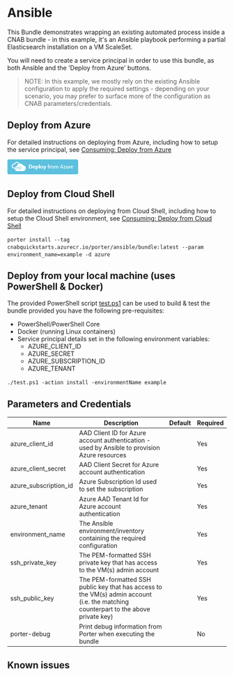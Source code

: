 # Ansible

This Bundle demonstrates wrapping an existing automated process inside a CNAB bundle - in this example, it's an Ansible playbook performing a partial Elasticsearch installation on a VM ScaleSet.

You will need to create a service principal in order to use this bundle, as both Ansible and the 'Deploy from Azure' buttons.

>NOTE: In this example, we mostly rely on the existing Ansible configuration to apply the required settings - depending on your scenario, you may prefer to surface more of the configuration as CNAB parameters/credentials.


## Deploy from Azure

For detailed instructions on deploying from Azure, including how to setup the service principal, see [Consuming: Deploy from Azure](../../docs/consuming.md#deploy-from-azure)

<a href="https://portal.azure.com/#create/Microsoft.Template/uri/https%3A%2F%2Fraw.githubusercontent.com%2FAzure%2Fazure-cnab-quickstarts%2Fporter-ansible%2Fporter%2Fansible%2Fazuredeploy.json" target="_blank"><img src="https://raw.githubusercontent.com/endjin/CNAB.Quickstarts/master/images/Deploy-from-Azure.png"/></a>


## Deploy from Cloud Shell

For detailed instructions on deploying from Cloud Shell, including how to setup the Cloud Shell environment, see [Consuming: Deploy from Cloud Shell](../../docs/consuming.md#deploy-from-cloud-shell)

```porter install --tag cnabquickstarts.azurecr.io/porter/ansible/bundle:latest --param environment_name=example -d azure```


## Deploy from your local machine (uses PowerShell & Docker)

The provided PowerShell script [test.ps1](./test.ps1) can be used to build & test the bundle provided you have the following pre-requisites:

* PowerShell/PowerShell Core
* Docker (running Linux containers)
* Service principal details set in the following environment variables:
    * AZURE_CLIENT_ID
    * AZURE_SECRET
    * AZURE_SUBSCRIPTION_ID
    * AZURE_TENANT

```./test.ps1 -action install -environmentName example```


## Parameters and Credentials

 | Name | Description | Default | Required | 
 | --- | --- | --- | --- | 
 | azure_client_id | AAD Client ID for Azure account authentication - used by Ansible to provision Azure resources |  | Yes
azure_client_secret | AAD Client Secret for Azure account authentication |  | Yes 
azure_subscription_id | Azure Subscription Id used to set the subscription |  | Yes
azure_tenant | Azure AAD Tenant Id for Azure account authentication |  | Yes
environment_name | The Ansible environment/inventory containing the required configuration |  | Yes
ssh_private_key | The PEM-formatted SSH private key that has access to the VM(s) admin account |  | Yes
ssh_public_key | The PEM-formatted SSH public key that has access to the VM(s) admin account (i.e. the matching counterpart to the above private key) |  | Yes
porter-debug | Print debug information from Porter when executing the bundle |  | No


## Known issues
